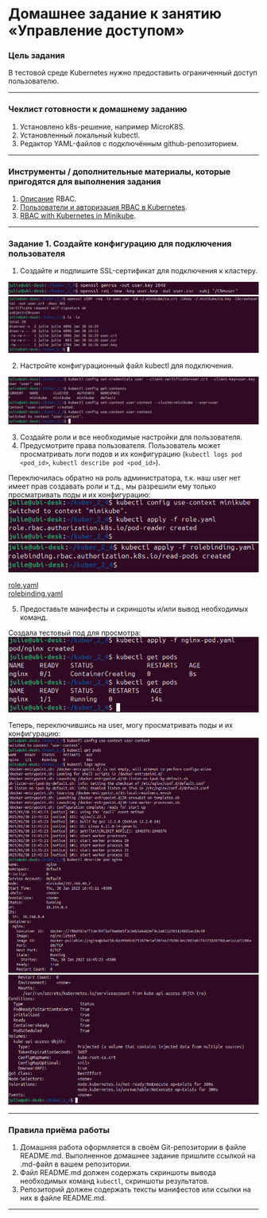 # Домашнее задание к занятию «Управление доступом»

### Цель задания

В тестовой среде Kubernetes нужно предоставить ограниченный доступ пользователю.

------

### Чеклист готовности к домашнему заданию

1. Установлено k8s-решение, например MicroK8S.
2. Установленный локальный kubectl.
3. Редактор YAML-файлов с подключённым github-репозиторием.

------

### Инструменты / дополнительные материалы, которые пригодятся для выполнения задания

1. [Описание](https://kubernetes.io/docs/reference/access-authn-authz/rbac/) RBAC.
2. [Пользователи и авторизация RBAC в Kubernetes](https://habr.com/ru/company/flant/blog/470503/).
3. [RBAC with Kubernetes in Minikube](https://medium.com/@HoussemDellai/rbac-with-kubernetes-in-minikube-4deed658ea7b).

------

### Задание 1. Создайте конфигурацию для подключения пользователя

1. Создайте и подпишите SSL-сертификат для подключения к кластеру.

![](https://github.com/JulieJool/kuber-homeworks/blob/main/2.4/img/1.png)             
![](https://github.com/JulieJool/kuber-homeworks/blob/main/2.4/img/2.png)             


2. Настройте конфигурационный файл kubectl для подключения.

![](https://github.com/JulieJool/kuber-homeworks/blob/main/2.4/img/3.png)             


3. Создайте роли и все необходимые настройки для пользователя.
4. Предусмотрите права пользователя. Пользователь может просматривать логи подов и их конфигурацию (`kubectl logs pod <pod_id>`, `kubectl describe pod <pod_id>`).

Переключилась обратно на роль администратора, т.к. наш user нет имеет прав создавать роли и т.д., мы разрешили ему только просматривать поды и их конфигурацию:      
![](https://github.com/JulieJool/kuber-homeworks/blob/main/2.4/img/4.png)             
![](https://github.com/JulieJool/kuber-homeworks/blob/main/2.4/img/5.png)             

[role.yaml](https://github.com/JulieJool/kuber-homeworks/blob/main/2.4/role.yaml)      
[rolebinding.yaml](https://github.com/JulieJool/kuber-homeworks/blob/main/2.4/rolebinding.yaml)      


5. Предоставьте манифесты и скриншоты и/или вывод необходимых команд.

Создала тестовый под для просмотра:        
![](https://github.com/JulieJool/kuber-homeworks/blob/main/2.4/img/6.png)         

Теперь, переключившись на user, могу просматривать поды и их конфигурацию:       
![](https://github.com/JulieJool/kuber-homeworks/blob/main/2.4/img/7.png)     
![](https://github.com/JulieJool/kuber-homeworks/blob/main/2.4/img/8.png)     


------

### Правила приёма работы

1. Домашняя работа оформляется в своём Git-репозитории в файле README.md. Выполненное домашнее задание пришлите ссылкой на .md-файл в вашем репозитории.
2. Файл README.md должен содержать скриншоты вывода необходимых команд `kubectl`, скриншоты результатов.
3. Репозиторий должен содержать тексты манифестов или ссылки на них в файле README.md.

------

